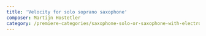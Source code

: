 ```yaml
---
title: 'Velocity for solo soprano saxophone'
composer: Martijn Hostetler
category: /premiere-categories/saxophone-solo-or-saxophone-with-electronics-piano-or-orchestra
---
```

